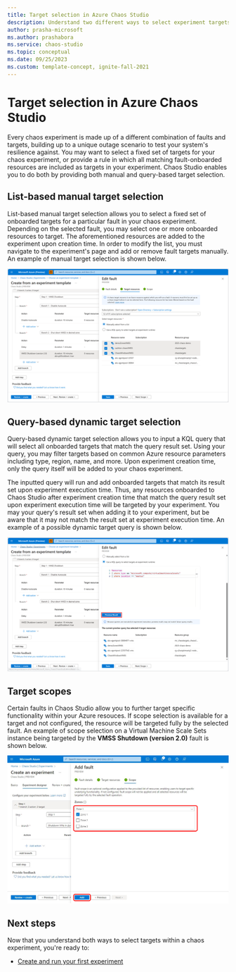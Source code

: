 ```yaml
---
title: Target selection in Azure Chaos Studio
description: Understand two different ways to select experiment targets and target scoping in Azure Chaos Studio.
author: prasha-microsoft
ms.author: prashabora
ms.service: chaos-studio
ms.topic: conceptual
ms.date: 09/25/2023
ms.custom: template-concept, ignite-fall-2021
---
```


# Target selection in Azure Chaos Studio

Every chaos experiment is made up of a different combination of faults and targets, building up to a unique outage scenario to test your system's resilience against. You may want to select a fixed set of targets for your chaos experiment, or provide a rule in which all matching fault-onboarded resources are included as targets in your experiment. Chaos Studio enables you to do both by providing both manual and query-based target selection.

## List-based manual target selection

List-based manual target selection allows you to select a fixed set of onboarded targets for a particular fault in your chaos experiment. Depending on the selected fault, you may select one or more onboarded resources to target. The aforementioned resources are added to the experiment upon creation time. In order to modify the list, you must navigate to the experiment's page and add or remove fault targets manually. An example of manual target selection is shown below.

[ ![Screenshot that shows the list-based manual target selection option in the Azure portal.](images/manual-target-selection.png) ](images/manual-target-selection.png#lightbox)

## Query-based dynamic target selection

Query-based dynamic target selection allows you to input a KQL query that will select all onboarded targets that match the query result set. Using your query, you may filter targets based on common Azure resource parameters including type, region, name, and more. Upon experiment creation time, only the query itself will be added to your chaos experiment. 

The inputted query will run and add onboarded targets that match its result set upon experiment execution time. Thus, any resources onboarded to Chaos Studio after experiment creation time that match the query result set upon experiment execution time will be targeted by your experiment. You may your query's result set when adding it to your experiment, but be aware that it may not match the result set at experiment execution time. An example of a possible dynamic target query is shown below.

[ ![Screenshot that shows the query-based dynamic target selection option in the Azure portal.](images/dynamic-target-selection-preview.png) ](images/dynamic-target-selection-preview.png#lightbox)

## Target scopes

Certain faults in Chaos Studio allow you to further target specific functionality within your Azure resouces. If scope selection is available for a target and not configured, the resource will be targeted fully by the selected fault. An example of scope selection on a Virtual Machine Scale Sets instance being targeted by the **VMSS Shutdown (version 2.0)** fault is shown below.

[ ![Screenshot that shows scope selection being done on a target.](images/tutorial-dynamic-targets-fault-zones.png) ](images/tutorial-dynamic-targets-fault-zones.png#lightbox)

## Next steps
Now that you understand both ways to select targets within a chaos experiment, you're ready to:

- [Create and run your first experiment](chaos-studio-tutorial-service-direct-portal.md)
